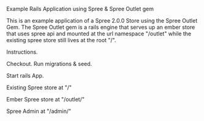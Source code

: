 Example Rails Application using Spree & Spree Outlet gem

This is an example application of a Spree 2.0.0 Store using the Spree Outlet Gem.  The
Spree Outlet gem is a rails engine that serves up an ember store that uses spree api and mounted
at the url namespace "/outlet" while the existing spree store still lives at the root "/".

Instructions.

Checkout.  Run migrations & seed.

Start rails App.

Existing Spree store at "/"

Ember Spree store at "/outlet/"

Spree Admin at "/admin/"